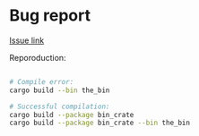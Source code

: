 # Bug report

[Issue link]()

Reporoduction:
```bash

# Compile error:
cargo build --bin the_bin

# Successful compilation:
cargo build --package bin_crate
cargo build --package bin_crate --bin the_bin
```
